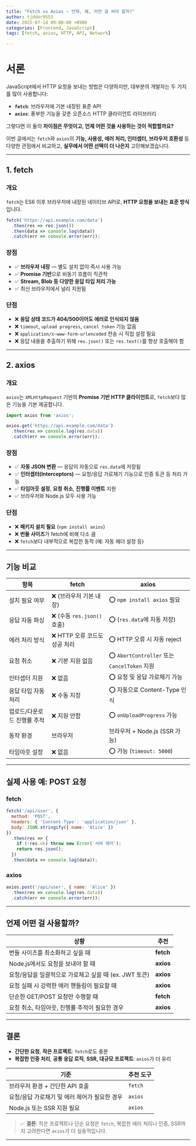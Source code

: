 ```yaml
---
title: "Fetch vs Axios — 언제, 왜, 어떤 걸 써야 할까?"
author: tjddnr9553
date: 2025-07-14 09:00:00 +0900
categories: [Frontend, JavaScript]
tags: [fetch, axios, HTTP, API, Network]

---
```


# 서론

JavaScript에서 HTTP 요청을 보내는 방법은 다양하지만, 대부분의 개발자는 두 가지를 많이 사용합니다:

* **`fetch`**: 브라우저에 기본 내장된 표준 API
* **`axios`**: 풍부한 기능을 갖춘 오픈소스 HTTP 클라이언트 라이브러리

그렇다면 이 둘의 **차이점은 무엇이고**, **언제 어떤 것을 사용하는 것이 적합할까요?**

이번 글에서는 `fetch`와 `axios`의 **기능, 사용성, 에러 처리, 인터셉터, 브라우저 호환성** 등 다양한 관점에서 비교하고, **실무에서 어떤 선택이 더 나은지** 고민해보겠습니다.

---

## 1. fetch

### 개요

`fetch`는 ES6 이후 브라우저에 내장된 네이티브 API로, **HTTP 요청을 보내는 표준 방식**입니다.

```js
fetch('https://api.example.com/data')
  .then(res => res.json())
  .then(data => console.log(data))
  .catch(err => console.error(err));
```

### 장점

* ✅ **브라우저 내장** — 별도 설치 없이 즉시 사용 가능
* ✅ **Promise 기반**으로 비동기 흐름이 직관적
* ✅ **Stream, Blob 등 다양한 응답 타입 처리 가능**
* ✅ 최신 브라우저에서 널리 지원됨

### 단점

* ❌ **응답 상태 코드가 404/500이어도 에러로 인식되지 않음**
* ❌ `timeout`, `upload progress`, `cancel token` 기능 없음
* ❌ `application/x-www-form-urlencoded` 전송 시 직접 설정 필요
* ❌ 응답 내용을 추출하기 위해 `res.json()` 또는 `res.text()`를 항상 호출해야 함

---

## 2. axios

### 개요

`axios`는 `XMLHttpRequest` 기반의 **Promise 기반 HTTP 클라이언트**로, `fetch`보다 많은 기능을 기본 제공합니다.

```js
import axios from 'axios';

axios.get('https://api.example.com/data')
  .then(res => console.log(res.data))
  .catch(err => console.error(err));
```

### 장점

* ✅ **자동 JSON 변환** — 응답이 자동으로 `res.data`에 저장됨
* ✅ **인터셉터(Interceptors)** — 요청/응답 가로채기 기능으로 인증 토큰 등 처리 가능
* ✅ **타임아웃 설정**, **요청 취소**, **진행률 이벤트** 지원
* ✅ 브라우저와 Node.js 모두 사용 가능

### 단점

* ❌ **패키지 설치 필요** (`npm install axios`)
* ❌ **번들 사이즈**가 fetch에 비해 다소 큼
* ❌ `fetch`보다 내부적으로 복잡한 동작 (예: 자동 헤더 설정 등)

---

## 기능 비교

| 항목              | fetch                  | axios                                   |
| --------------- | ---------------------- | --------------------------------------- |
| 설치 필요 여부        | ❌ (브라우저 기본 내장)         | ⭕ `npm install axios` 필요                |
| 응답 자동 파싱        | ❌ (수동 `res.json()` 호출) | ⭕ (`res.data`에 자동 저장)                   |
| 에러 처리 방식        | ❌ HTTP 오류 코드도 성공 처리    | ⭕ HTTP 오류 시 자동 reject                   |
| 요청 취소           | ❌ 기본 지원 없음             | ⭕ `AbortController` 또는 `CancelToken` 지원 |
| 인터셉터 지원         | ❌ 없음                   | ⭕ 요청 및 응답 가로채기 가능                       |
| 응답 타입 자동 처리     | ❌ 수동 지정                | ⭕ 자동으로 Content-Type 인식                  |
| 업로드/다운로드 진행률 추적 | ❌ 지원 안함                | ⭕ `onUploadProgress` 가능                 |
| 동작 환경           | 브라우저                   | 브라우저 + Node.js (SSR 가능)                 |
| 타임아웃 설정         | ❌ 없음                   | ⭕ 가능 (`timeout: 5000`)                  |

---

## 실제 사용 예: POST 요청

### fetch

```js
fetch('/api/user', {
  method: 'POST',
  headers: { 'Content-Type': 'application/json' },
  body: JSON.stringify({ name: 'Alice' })
})
  .then(res => {
    if (!res.ok) throw new Error('서버 에러');
    return res.json();
  })
  .then(data => console.log(data));
```

### axios

```js
axios.post('/api/user', { name: 'Alice' })
  .then(res => console.log(res.data))
  .catch(err => console.error(err));
```

---

## 언제 어떤 걸 사용할까?

| 상황                                  | 추천        |
| ----------------------------------- | --------- |
| 번들 사이즈를 최소화하고 싶을 때                  | **fetch** |
| Node.js에서도 요청을 보내야 할 때              | **axios** |
| 요청/응답을 일괄적으로 가로채고 싶을 때 (ex. JWT 토큰) | **axios** |
| 요청 실패 시 강력한 에러 핸들링이 필요할 때           | **axios** |
| 단순한 GET/POST 요청만 수행할 때              | **fetch** |
| 요청 취소, 타임아웃, 진행률 추적이 필요한 경우         | **axios** |

---

## 결론

* **간단한 요청**, **작은 프로젝트**: `fetch`로도 충분
* **복잡한 인증 처리**, **공통 응답 로직**, **SSR, 대규모 프로젝트**: `axios`가 더 유리

| 기준                         | 추천 도구   |
| -------------------------- | ------- |
| 브라우저 환경 + 간단한 API 호출       | `fetch` |
| 요청/응답 가로채기 및 에러 제어가 필요한 경우 | `axios` |
| Node.js 또는 SSR 지원 필요       | `axios` |

> ✅ **결론**: 작은 프로젝트나 단순 요청은 `fetch`,
> 복잡한 에러 처리나 인증, SSR까지 고려한다면 `axios`가 더 실용적입니다.

---
